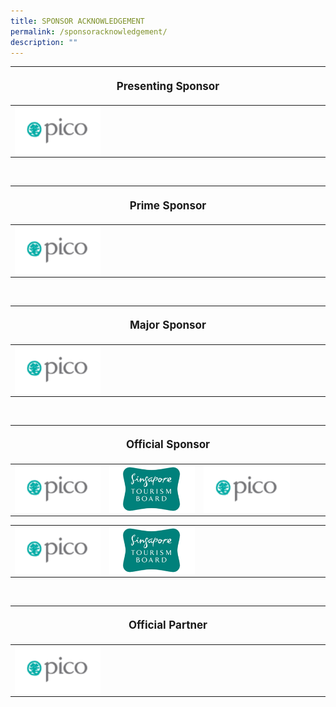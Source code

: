 ```yaml
---
title: SPONSOR ACKNOWLEDGEMENT
permalink: /sponsoracknowledgement/
description: ""
---
```

<table style="width:100%">
<thead><tr><th colspan="4"><p style="font-size: 17px; line-height: 20px"> Presenting Sponsor</p></th>
	</tr></thead>
	<tbody>
		<tr>
			<td style="width:30%"><img align="left" src="/images/Testing%20Sizes/pico%20250%20x%20140.png"></td>
			<td style="width:70%"></td>
		</tr>
	</tbody>
</table>

<br>

<table style="width:100%">
<thead><tr><th colspan="4"><p style="font-size: 17px; line-height: 20px"> Prime Sponsor</p></th>
	</tr></thead>
	<tbody>
		<tr>
			<td style="width:30%"><img align="left" src="/images/Testing%20Sizes/pico%20250%20x%20140.png"></td>
			<td style="width:70%"></td>
		</tr>
	</tbody>
</table>

<br> 

<table style="width:100%">
<thead><tr><th colspan="4"><p style="font-size: 17px; line-height: 20px"> Major Sponsor</p></th>
	</tr></thead>
	<tbody>
		<tr>
			<td style="width:30%"><img align="left" src="/images/Testing%20Sizes/pico%20250%20x%20140.png"></td>
			<td style="width:70%"></td>
		</tr>
	</tbody>
</table>

<br> 

<table>
<thead><tr><th colspan="4"><p style="font-size: 17px; line-height: 20px"> Official Sponsor</p></th>
	</tr></thead>
	<tbody>
		<tr>
			<td style="width:30%"><img align="left" src="/images/Testing%20Sizes/pico%20250%20x%20140.png"></td>
			<td style="width:30%"><img align="left" src="/images/Testing%20Sizes/stb%20250%20x%20140%201.png"></td><td style="width:30%"><img align="left" src="/images/Testing%20Sizes/pico%20250%20x%20140.png"></td><td style="width:10%"></td>
		</tr>
	</tbody></table>

<table>
<tbody>
		<tr>
			<td style="width:30%"><img align="left" src="/images/Testing%20Sizes/pico%20250%20x%20140.png"></td>
			<td style="width:30%"><img align="left" src="/images/Testing%20Sizes/stb%20250%20x%20140%201.png"></td>
			<td style="width:40%">
		</td></tr>
	</tbody>
</table>

<br>

<table style="width:100%">
<thead><tr><th colspan="4"><p style="font-size: 17px; line-height: 20px"> Official Partner </p></th>
	</tr></thead>
	<tbody>
		<tr>
			<td style="width:30%"><img align="left" src="/images/Testing%20Sizes/pico%20250%20x%20140.png"></td>
			<td style="width:70%"></td>
		</tr>
	</tbody>
</table>